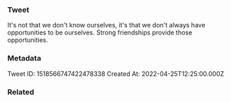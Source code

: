 ### Tweet
It's not that we don't know ourselves, it's that we don't always have opportunities to be ourselves. Strong friendships provide those opportunities.

### Metadata
Tweet ID: 1518566747422478338
Created At: 2022-04-25T12:25:00.000Z

### Related

